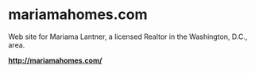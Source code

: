 mariamahomes.com
==

Web site for Mariama Lantner, a licensed Realtor in the Washington, D.C., area.

**http://mariamahomes.com/**
